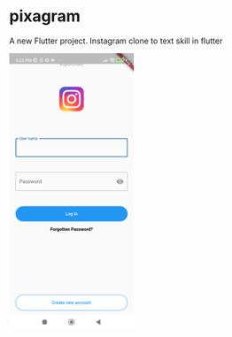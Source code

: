 # pixagram

A new Flutter project. Instagram clone to text skill in flutter

<img src="screenshot.png" height="500"/>

